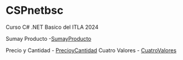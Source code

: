 # CSPnetbsc

Curso C# .NET Basico del ITLA 2024 

Sumay Producto -[SumayProducto](https://github.com/JohnSnow567/Csharp-.NET-basico/tree/4fd7e58fb0b25c8a04819f81a2e1ad85393a7d26/SumayProducto)

Precio y Cantidad - [PrecioyCantidad](https://github.com/JohnSnow567/Csharp-.NET-basico/tree/a2444cf845d4e6afd14b1cb1b914f79427abd026/PrecioyCantidad
)
Cuatro Valores - [CuatroValores](https://github.com/JohnSnow567/Csharp-.NET-basico/tree/4fd7e58fb0b25c8a04819f81a2e1ad85393a7d26/CuatroValores)
